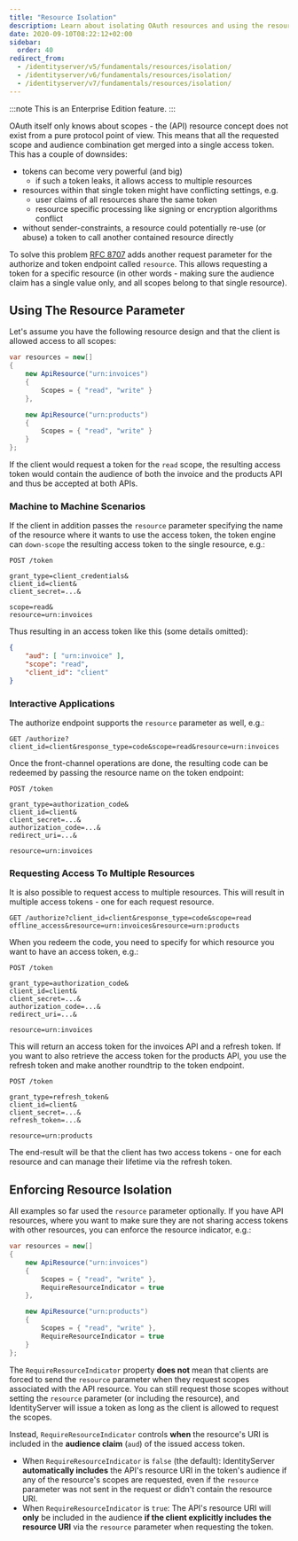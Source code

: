 ```yaml
---
title: "Resource Isolation"
description: Learn about isolating OAuth resources and using the resource parameter to control access token scope and audience
date: 2020-09-10T08:22:12+02:00
sidebar:
  order: 40
redirect_from:
  - /identityserver/v5/fundamentals/resources/isolation/
  - /identityserver/v6/fundamentals/resources/isolation/
  - /identityserver/v7/fundamentals/resources/isolation/
---
```


:::note
This is an Enterprise Edition feature.
:::

OAuth itself only knows about scopes - the (API) resource concept does not exist from a pure protocol point of view. 
This means that all the requested scope and audience combination get merged into a single access token.
This has a couple of downsides:

* tokens can become very powerful (and big)
    * if such a token leaks, it allows access to multiple resources
* resources within that single token might have conflicting settings, e.g.
    * user claims of all resources share the same token
    * resource specific processing like signing or encryption algorithms conflict
* without sender-constraints, a resource could potentially re-use (or abuse) a token to call another contained resource directly

To solve this problem [RFC 8707](https://tools.ietf.org/html/rfc8707) adds another request parameter for the authorize and token endpoint called `resource`. 
This allows requesting a token for a specific resource (in other words - making sure the audience claim has a single 
value only, and all scopes belong to that single resource).

## Using The Resource Parameter

Let's assume you have the following resource design and that the client is allowed access to all scopes:

```csharp title="ApiResources.cs"
var resources = new[]
{
    new ApiResource("urn:invoices")
    {
        Scopes = { "read", "write" }
    },

    new ApiResource("urn:products")
    {
        Scopes = { "read", "write" }
    }
};
```

If the client would request a token for the `read` scope, the resulting access token would contain the audience of both
the invoice and the products API and thus be accepted at both APIs.

### Machine to Machine Scenarios
If the client in addition passes the `resource` parameter specifying the name of the resource where it wants to use 
the access token, the token engine can `down-scope` the resulting access token to the single resource, e.g.:

```text
POST /token

grant_type=client_credentials&
client_id=client&
client_secret=...&

scope=read&
resource=urn:invoices
```

Thus resulting in an access token like this (some details omitted):

```json
{
    "aud": [ "urn:invoice" ],
    "scope": "read",
    "client_id": "client"
}
```

### Interactive Applications
The authorize endpoint supports the `resource` parameter as well, e.g.:

```text
GET /authorize?client_id=client&response_type=code&scope=read&resource=urn:invoices
```

Once the front-channel operations are done, the resulting code can be redeemed by passing the resource name on the token endpoint:

```text
POST /token

grant_type=authorization_code&
client_id=client&
client_secret=...&
authorization_code=...&
redirect_uri=...&

resource=urn:invoices
```

### Requesting Access To Multiple Resources
It is also possible to request access to multiple resources. This will result in multiple access tokens - one for each request resource.

```text
GET /authorize?client_id=client&response_type=code&scope=read offline_access&resource=urn:invoices&resource=urn:products
```

When you redeem the code, you need to specify for which resource you want to have an access token, e.g.:

```text
POST /token

grant_type=authorization_code&
client_id=client&
client_secret=...&
authorization_code=...&
redirect_uri=...&

resource=urn:invoices
```

This will return an access token for the invoices API and a refresh token. If you want to also retrieve the access token
for the products API, you use the refresh token and make another roundtrip to the token endpoint.

```text
POST /token

grant_type=refresh_token&
client_id=client&
client_secret=...&
refresh_token=...&

resource=urn:products
```

The end-result will be that the client has two access tokens - one for each resource and can manage their lifetime via the refresh token.

## Enforcing Resource Isolation
All examples so far used the `resource` parameter optionally. If you have API resources, where you want to make sure 
they are not sharing access tokens with other resources, you can enforce the resource indicator, e.g.:

```csharp title="ApiResources.cs" {6,12}
var resources = new[]
{
    new ApiResource("urn:invoices")
    {
        Scopes = { "read", "write" },
        RequireResourceIndicator = true
    },

    new ApiResource("urn:products")
    {
        Scopes = { "read", "write" },
        RequireResourceIndicator = true
    }
};
```

The `RequireResourceIndicator` property **does not** mean that clients are forced to send the `resource` parameter when
they request scopes associated with the API resource. You can still request those scopes without setting the `resource` 
parameter (or including the resource), and IdentityServer will issue a token as long as the client is allowed to request 
the scopes.

Instead, `RequireResourceIndicator` controls **when** the resource's URI is included in the **audience claim** (`aud`) 
of the issued access token.

* When `RequireResourceIndicator` is `false` (the default):
  IdentityServer **automatically includes** the API's resource URI in the token's audience if any of the resource's scopes
  are requested, even if the `resource` parameter was not sent in the request or didn't contain the resource URI.
* When `RequireResourceIndicator` is `true`:
  The API's resource URI will **only** be included in the audience **if the client explicitly includes the resource URI** 
  via the `resource` parameter when requesting the token.

